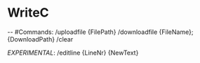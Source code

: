 # WriteC

--
#Commands:
/uploadfile {FilePath}
/downloadfile {FileName}; {DownloadPath}
/clear

*EXPERIMENTAL*:
/editline {LineNr} {NewText}
